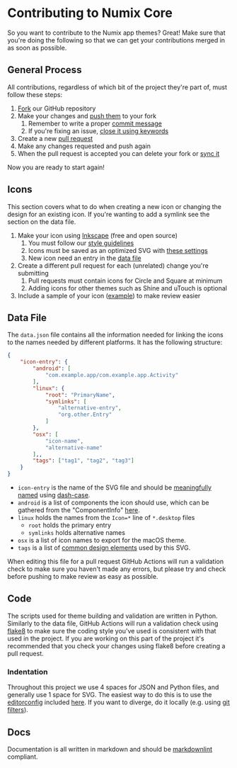 # Contributing to Numix Core

So you want to contribute to the Numix app themes? Great! Make sure that you're doing the following so that we can get your contributions merged in as soon as possible.

## General Process

All contributions, regardless of which bit of the project they're part of, must follow these steps:

1. [Fork](https://help.github.com/articles/fork-a-repo/) our GitHub repository
2. Make your changes and [push them](https://help.github.com/articles/pushing-to-a-remote/) to your fork
    1. Remember to write a proper [commit message](https://chris.beams.io/posts/git-commit/)
    2. If you're fixing an issue, [close it using keywords](https://help.github.com/articles/closing-issues-via-commit-messages/)
3. Create a new [pull request](https://help.github.com/articles/creating-a-pull-request-from-a-fork/)
4. Make any changes requested and push again
5. When the pull request is accepted you can delete your fork or [sync it](https://help.github.com/articles/syncing-a-fork/)

Now you are ready to start again!

## Icons

This section covers what to do when creating a new icon or changing the design for an existing icon. If you're wanting to add a symlink see the section on the data file.

1. Make your icon using [Inkscape](https://inkscape.org/) (free and open source)
    1. You must follow our [style guidelines](https://github.com/numixproject/numix-core/wiki/Guidelines)
    2. Icons must be saved as an optimized SVG with [these settings](https://github.com/numixproject/numix-core/wiki/Optimise-Options)
    3. New icon need an entry in the [data file](https://github.com/numixproject/numix-core/blob/master/.github/CONTRIBUTING.md#data-file)
2. Create a different pull request for each (unrelated) change you're submitting
    1. Pull requests must contain icons for Circle and Square at minimum
    2. Adding icons for other themes such as Shine and uTouch is optional
3. Include a sample of your icon ([example](https://github.com/numixproject/numix-core/pull/1422)) to make review easier

## Data File

The `data.json` file contains all the information needed for linking the icons to the names needed by different platforms. It has the following structure:

```json
{
    "icon-entry": {
        "android": [
            "com.example.app/com.example.app.Activity"
        ],
        "linux": {
            "root": "PrimaryName",
            "symlinks": [
                "alternative-entry",
                "org.other.Entry"
            ]
        },
        "osx": [
            "icon-name",
            "alternative-name"
        ],,
        "tags": ["tag1", "tag2", "tag3"]
    }
}
```

* `icon-entry` is the name of the SVG file and should be [meaningfully named](https://github.com/numixproject/numix-core/blob/master/data.json#L10-L17) using [dash-case](https://en.wikipedia.org/wiki/Naming_convention_(programming)#Delimiter-separated_words).
* `android` is a list of components the icon should use, which can be gathered from the "ComponentInfo" [here](http://activities.tundem.com/).
* `linux` holds the names from the `Icon=*` line of `*.desktop` files
  * `root` holds the primary entry
  * `symlinks` holds alternative names
* `osx` is a list of icon names to export for the macOS theme.
* `tags` is a list of [common design elements](../Icons) used by this SVG.

When editing this file for a pull request GitHub Actions will run a validation check to make sure you haven't made any errors, but please try and check before pushing to make review as easy as possible.

## Code

The scripts used for theme building and validation are written in Python. Similarly to the data file, GitHub Actions will run a validation check using [flake8](https://flake8.pycqa.org) to make sure the coding style you've used is consistent with that used in the project. If you are working on this part of the project it's recommended that you check your changes using flake8 before creating a pull request.

### Indentation

Throughout this project we use 4 spaces for JSON and Python files, and generally use 1 space for SVG. The easiest way to do this is to use the [editorconfig](https://editorconfig.org) included [here](../.editorconfig). If you want to diverge, do it locally (e.g. using [git filters](https://stackoverflow.com/questions/2316677/can-git-automatically-switch-between-spaces-and-tabs#2318063)).

## Docs

Documentation is all written in markdown and should be [markdownlint](https://github.com/DavidAnson/markdownlint) compliant.
